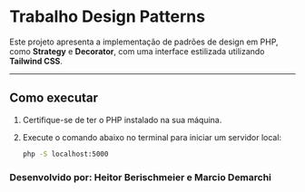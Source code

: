 # Trabalho Design Patterns  

Este projeto apresenta a implementação de padrões de design em PHP, como **Strategy** e **Decorator**, com uma interface estilizada utilizando **Tailwind CSS**.

---

## Como executar

1. Certifique-se de ter o PHP instalado na sua máquina.
2. Execute o comando abaixo no terminal para iniciar um servidor local:

   ```bash
   php -S localhost:5000

### Desenvolvido por: Heitor Berischmeier e Marcio Demarchi
